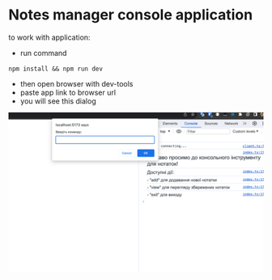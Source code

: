 # Notes manager console application

to work with application:

- run command

```
npm install && npm run dev
```

- then open browser with dev-tools
- paste app link to browser url
- you will see this dialog

![Alt text](image.png)